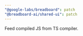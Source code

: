 ```yaml
---
"@google-labs/breadboard": patch
"@breadboard-ai/shared-ui": patch
---
```


Feed compiled JS from TS compiler.
